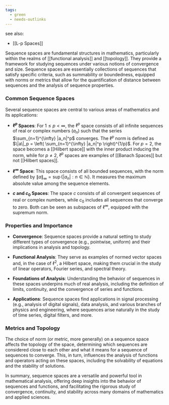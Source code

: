 ```yaml
---
tags:
  - green
  - needs-outlinks
---
```

see also:
- [[L-p Spaces]]

Sequence spaces are fundamental structures in mathematics, particularly within the realms of [[functional analysis]] and [[topology]]. They provide a framework for studying sequences under various notions of convergence and size. Sequence spaces are essentially collections of sequences that satisfy specific criteria, such as summability or boundedness, equipped with norms or metrics that allow for the quantification of distance between sequences and the analysis of sequence properties.

### Common Sequence Spaces

Several sequence spaces are central to various areas of mathematics and its applications:

- **$\ell^p$ Spaces**: For $1 \leq p < \infty$, the $\ell^p$ space consists of all infinite sequences of real or complex numbers $(a_n)$ such that the series $\sum_{n=1}^{\infty} |a_n|^p$ converges. The $\ell^p$ norm is defined as $\|a\|_p = \left( \sum_{n=1}^{\infty} |a_n|^p \right)^{1/p}$. For $p=2$, the space becomes a [[Hilbert space]] with the inner product inducing the norm, while for $p \neq 2$, $\ell^p$ spaces are examples of [[Banach Spaces]] but not [[Hilbert spaces]].
  
- **$\ell^\infty$ Space**: This space consists of all bounded sequences, with the norm defined by $\|a\|_\infty = \sup \{|a_n| : n \in \mathbb{N}\}$. It measures the maximum absolute value among the sequence elements.

- **$c$ and $c_0$ Spaces**: The space $c$ consists of all convergent sequences of real or complex numbers, while $c_0$ includes all sequences that converge to zero. Both can be seen as subspaces of $\ell^\infty$, equipped with the supremum norm.

### Properties and Importance

- **Convergence**: Sequence spaces provide a natural setting to study different types of convergence (e.g., pointwise, uniform) and their implications in analysis and topology.
  
- **Functional Analysis**: They serve as examples of normed vector spaces and, in the case of $\ell^2$, a Hilbert space, making them crucial in the study of linear operators, Fourier series, and spectral theory.
  
- **Foundations of Analysis**: Understanding the behavior of sequences in these spaces underpins much of real analysis, including the definition of limits, continuity, and the convergence of series and functions.
  
- **Applications**: Sequence spaces find applications in signal processing (e.g., analysis of digital signals), data analysis, and various branches of physics and engineering, where sequences arise naturally in the study of time series, digital filters, and more.

### Metrics and Topology

The choice of norm (or metric, more generally) on a sequence space affects the topology of the space, determining which sequences are considered close to each other and what it means for a sequence of sequences to converge. This, in turn, influences the analysis of functions and operators acting on these spaces, including the solvability of equations and the stability of solutions.

In summary, sequence spaces are a versatile and powerful tool in mathematical analysis, offering deep insights into the behavior of sequences and functions, and facilitating the rigorous study of convergence, continuity, and stability across many domains of mathematics and applied sciences.